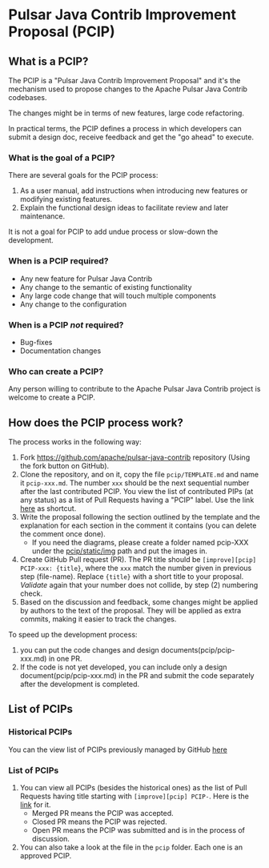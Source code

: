 # Pulsar Java Contrib Improvement Proposal (PCIP)

## What is a PCIP?

The PCIP is a "Pulsar Java Contrib Improvement Proposal" and it's the mechanism used to propose changes to the Apache Pulsar Java Contrib codebases.

The changes might be in terms of new features, large code refactoring.

In practical terms, the PCIP defines a process in which developers can submit a design doc, receive feedback and get the "go ahead" to execute.


### What is the goal of a PCIP?

There are several goals for the PCIP process:

1. As a user manual, add instructions when introducing new features or modifying existing features. 
2. Explain the functional design ideas to facilitate review and later maintenance.

It is not a goal for PCIP to add undue process or slow-down the development.

### When is a PCIP required?

* Any new feature for Pulsar Java Contrib
* Any change to the semantic of existing functionality
* Any large code change that will touch multiple components
* Any change to the configuration

### When is a PCIP *not* required?

* Bug-fixes
* Documentation changes

### Who can create a PCIP?

Any person willing to contribute to the Apache Pulsar Java Contrib project is welcome to create a PCIP.

## How does the PCIP process work?

The process works in the following way:

1. Fork https://github.com/apache/pulsar-java-contrib repository (Using the fork button on GitHub).
2. Clone the repository, and on it, copy the file `pcip/TEMPLATE.md` and name it `pcip-xxx.md`. The number `xxx` should be the next sequential number after the last contributed PCIP. You view the list of contributed PIPs (at any status) as a list of Pull Requests having a "PCIP" label. Use the link [here](https://github.com/apache/pulsar-java-contrib/pulls?q=is%3Apr+label%3APCIP+) as shortcut.
3. Write the proposal following the section outlined by the template and the explanation for each section in the comment it contains (you can delete the comment once done).
   * If you need the diagrams, please create a folder named pcip-XXX under the [pcip/static/img](https://github.com/apache/pulsar-java-contrib/tree/master/pcip/static/img) path and put the images in.
4. Create GitHub Pull request (PR). The PR title should be `[improve][pcip] PCIP-xxx: {title}`, where the `xxx` match the number given in previous step (file-name). Replace `{title}` with a short title to your proposal.
   *Validate* again that your number does not collide, by step (2) numbering check.
5. Based on the discussion and feedback, some changes might be applied by authors to the text of the proposal. They will be applied as extra commits, making it easier to track the changes.

To speed up the development process:
1. you can put the code changes and design documents(pcip/pcip-xxx.md) in one PR. 
2. If the code is not yet developed, you can include only a design document(pcip/pcip-xxx.md) in the PR and submit the code separately after the development is completed.

## List of PCIPs

### Historical PCIPs
You can the view list of PCIPs previously managed by GitHub [here](https://github.com/apache/pulsar-java-contrib/tree/master/pcip)

### List of PCIPs
1. You can view all PCIPs (besides the historical ones) as the list of Pull Requests having title starting with `[improve][pcip] PCIP-`. Here is the [link](https://github.com/apache/pulsar-java-contrib/pulls?q=is%3Apr+title%3A%22%5Bpcip%5D%5Bdesign%5D+PCIP-%22) for it.
    - Merged PR means the PCIP was accepted.
    - Closed PR means the PCIP was rejected.
    - Open PR means the PCIP was submitted and is in the process of discussion.
2. You can also take a look at the file in the `pcip` folder. Each one is an approved PCIP.